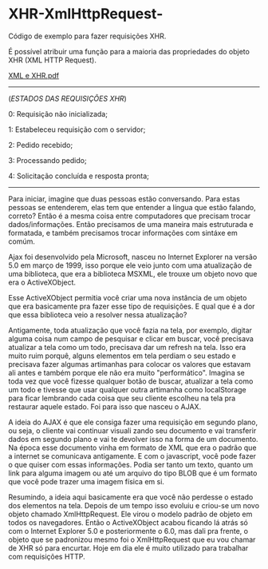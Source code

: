 # XHR-XmlHttpRequest-
Código de exemplo para fazer requisições XHR.

É possível atribuir uma função para a maioria das propriedades do objeto XHR (XML HTTP Request).

[XML e XHR.pdf](https://github.com/Halryy/XHR-XmlHttpRequest-/files/13270637/XML.e.XHR.pdf)

---------------------------------------------------------------------------------------------------------------------

(*ESTADOS DAS REQUISIÇÕES XHR*)

0: Requisição não inicializada;

1: Estabeleceu requisição com o servidor;

2: Pedido recebido;

3: Processando pedido;

4: Solicitação concluída e resposta pronta;

----------------------------------------------------------------------------------------------------------------------
Para iniciar, imagine que duas pessoas estão conversando. Para estas pessoas se entenderem, elas tem que entender
a língua que estão falando, correto? Então é a mesma coisa entre computadores que precisam trocar dados/informações.
Então precisamos de uma maneira mais estruturada e formatada, e também precisamos trocar informações com sintáxe em
comúm.

Ajax foi desenvolvido pela Microsoft, nasceu no Internet Explorer na versão 5.0 em março de 1999, isso porque
ele veio junto com uma atualização de uma biblioteca, que era a biblioteca MSXML, ele trouxe um objeto novo que
era o ActiveXObject.

Esse ActiveXObject permitia você criar uma nova instância de um objeto que era basicamente pra fazer esse tipo de
requisições. E qual que é a dor que essa biblioteca veio a resolver nessa atualização? 

Antigamente, toda atualização que você fazia na tela, por exemplo, digitar alguma coisa num campo de pesquisar e
clicar em buscar, você precisava atualizar a tela como um todo, precisava dar um refresh na tela. Isso era muito
ruim porquê, alguns elementos em tela perdiam o seu estado e precisava fazer algumas artimanhas para colocar os
valores que estavam ali antes e também porque ele não era muito "performático". Imagina se toda vez que você
fizesse qualquer botão de buscar, atualizar a tela como um todo e tivesse que usar qualquer outra artimanha como
localStorage para ficar lembrando cada coisa que seu cliente escolheu na tela pra restaurar aquele estado. Foi 
para isso que nasceu o AJAX.

A ideia do AJAX é que ele consiga fazer uma requisição em segundo plano, ou seja, o cliente vai continuar visuali
zando seu documento e vai transferir dados em segundo plano e vai te devolver isso na forma de um documento. Na
época esse documento vinha em formato de XML que era o padrão que a internet se comunicava antigamente. E com o
javascript, você pode fazer o que quiser com essas informações. Podia ser tanto um texto, quanto um link para alguma
imagem ou até um arquivo do tipo BLOB que é um formato que você pode trazer uma imagem física em si.

Resumindo, a ideia aqui basicamente era que você não perdesse o estado dos elementos na tela. Depois de um tempo isso
evoluiu e criou-se um novo objeto chamado XmlHttpRequest. Ele virou o modelo padrão de objeto em todos os navegadores.
Então o ActiveXObject acabou ficando lá atrás só com o Internet Explorer 5.0 e posteriormente o 6.0, mas dali pra
frente, o objeto que se padronizou mesmo foi o XmlHttpRequest que eu vou chamar de XHR só para encurtar. Hoje em dia
ele é muito utilizado para trabalhar com requisições HTTP.
